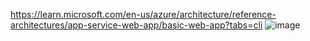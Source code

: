 https://learn.microsoft.com/en-us/azure/architecture/reference-architectures/app-service-web-app/basic-web-app?tabs=cli
![image](https://user-images.githubusercontent.com/43515480/232201312-030dc43d-22d3-483c-b4bb-8d36ed962daf.png)
